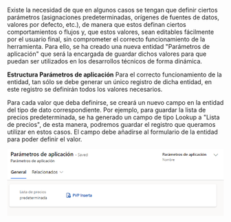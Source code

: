 Existe la necesidad de que en algunos casos se tengan que definir ciertos parámetros (asignaciones predeterminadas, orígenes de fuentes de datos, valores por defecto, etc.), de manera que estos definan ciertos comportamientos o flujos y, que estos valores, sean editables fácilmente por el usuario final, sin comprometer el correcto funcionamiento de la herramienta. Para ello, se ha creado una nueva entidad "Parámetros de aplicación" que será la encargada de guardar dichos valores para que puedan ser utilizados en los desarrollos técnicos de forma dinámica.

**Estructura Parámetros de aplicación**
Para el correcto funcionamiento de la entidad, tan sólo se debe generar un único registro de dicha entidad, en este registro se definirán todos los valores necesarios.

Para cada valor que deba definirse, se creará un nuevo campo en la entidad del tipo de dato correspondiente. Por ejemplo, para guardar la lista de precios predeterminada, se ha generado un campo de tipo Lookup a "Lista de precios", de esta manera, podremos guardar el registro que queramos utilizar en estos casos. El campo debe añadirse al formulario de la entidad para poder definir el valor.

![1.png](/.attachments/1-b1eb61ac-703d-49b7-be7f-1a9890c79dd0.png)


